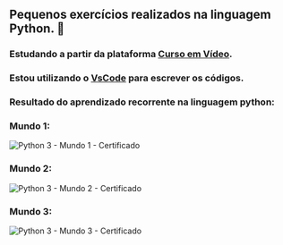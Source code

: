 ## Pequenos exercícios realizados na linguagem Python. 🐍
### Estudando a partir da plataforma [Curso em Vídeo](https://www.cursoemvideo.com/). 
### Estou utilizando o [VsCode](https://code.visualstudio.com/) para escrever os códigos.

### Resultado do aprendizado recorrente na linguagem python: 
### Mundo 1: 
![Python 3 - Mundo 1 -  Certificado](https://user-images.githubusercontent.com/72449173/140604611-814a1de8-1180-4097-97ac-a3b1364ad367.jpg)
### Mundo 2: 
![Python 3 - Mundo 2 -  Certificado](https://user-images.githubusercontent.com/72449173/140604692-84f24633-b95b-44ec-a2e3-9070b460989e.jpg)
### Mundo 3:
![Python 3 - Mundo 3 -  Certificado](https://user-images.githubusercontent.com/72449173/143885502-444ab1b2-cbe2-43fc-9391-511dc6bfc242.jpg)

